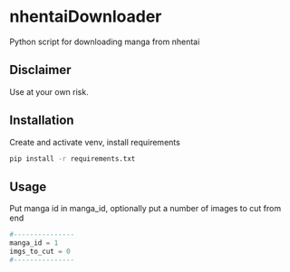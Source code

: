 # nhentaiDownloader

Python script for downloading manga from nhentai

## Disclaimer
Use at your own risk.

## Installation

Create and activate venv, install requirements

```bash
pip install -r requirements.txt
```

## Usage
Put manga id in manga_id, optionally put a number of images to cut from end
```python
#---------------
manga_id = 1
imgs_to_cut = 0
#---------------
